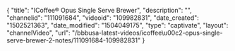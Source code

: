 {
    "title": "ICoffee&reg; Opus Single Serve Brewer",
    "description": "",
    "channelid": "111091684",
    "videoid": "109982831",
    "date_created": "1502521363",
    "date_modified": "1504049175",
    "type": "captivate",
    "layout": "channelVideo",
    "url": "\/bbbusa-latest-videos\/icoffee\u00c2-opus-single-serve-brewer-2-notes\/111091684-109982831"
}
